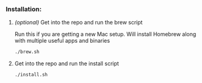 ### Installation:

1. _(optional)_ Get into the repo and run the brew script

   Run this if you are getting a new Mac setup. Will install Homebrew along with multiple useful apps and binaries
   ```bash
   ./brew.sh
   ```

2. Get into the repo and run the install script

   ```bash
   ./install.sh

